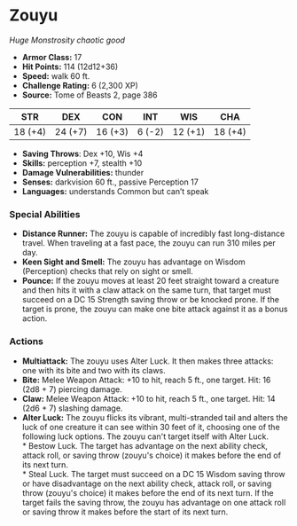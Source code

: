 # Zouyu

*Huge* *Monstrosity* *chaotic good*

- **Armor Class:** 17
- **Hit Points:** 114 (12d12+36)
- **Speed:** walk 60 ft.
- **Challenge Rating:** 6 (2,300 XP)
- **Source:** Tome of Beasts 2, page 386

| STR | DEX | CON | INT | WIS | CHA |
| --- | --- | --- | --- | --- | --- |
| 18 (+4) | 24 (+7) | 16 (+3) | 6 (-2) | 12 (+1) | 18 (+4) |

- **Saving Throws**: Dex +10, Wis +4
- **Skills:** perception +7, stealth +10
- **Damage Vulnerabilities:** thunder
- **Senses:** darkvision 60 ft., passive Perception 17
- **Languages:** understands Common but can’t speak

### Special Abilities

- **Distance Runner:** The zouyu is capable of incredibly fast long-distance travel. When traveling at a fast pace, the zouyu can run 310 miles per day.
- **Keen Sight and Smell:** The zouyu has advantage on Wisdom (Perception) checks that rely on sight or smell.
- **Pounce:** If the zouyu moves at least 20 feet straight toward a creature and then hits it with a claw attack on the same turn, that target must succeed on a DC 15 Strength saving throw or be knocked prone. If the target is prone, the zouyu can make one bite attack against it as a bonus action.

### Actions

- **Multiattack:** The zouyu uses Alter Luck. It then makes three attacks: one with its bite and two with its claws.
- **Bite:** Melee Weapon Attack: +10 to hit, reach 5 ft., one target. Hit: 16 (2d8 + 7) piercing damage.
- **Claw:** Melee Weapon Attack: +10 to hit, reach 5 ft., one target. Hit: 14 (2d6 + 7) slashing damage.
- **Alter Luck:** The zouyu flicks its vibrant, multi-stranded tail and alters the luck of one creature it can see within 30 feet of it, choosing one of the following luck options. The zouyu can't target itself with Alter Luck. <br>* Bestow Luck. The target has advantage on the next ability check, attack roll, or saving throw (zouyu's choice) it makes before the end of its next turn. <br>* Steal Luck. The target must succeed on a DC 15 Wisdom saving throw or have disadvantage on the next ability check, attack roll, or saving throw (zouyu's choice) it makes before the end of its next turn. If the target fails the saving throw, the zouyu has advantage on one attack roll or saving throw it makes before the start of its next turn.


